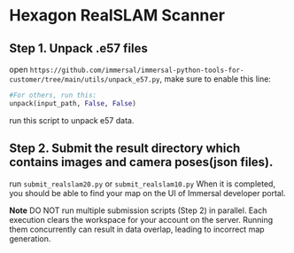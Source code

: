 # Hexagon RealSLAM Scanner

## Step 1. Unpack .e57 files
open `https://github.com/immersal/immersal-python-tools-for-customer/tree/main/utils/unpack_e57.py`, make sure to enable this line:
```py
#For others, run this:
unpack(input_path, False, False)
```
run this script to unpack e57 data.

## Step 2. Submit the result directory which contains images and camera poses(json files).
run `submit_realslam20.py` or `submit_realslam10.py`
When it is completed, you should be able to find your map on the UI of Immersal developer portal.

**Note**
DO NOT run multiple submission scripts (Step 2) in parallel. Each execution clears the workspace for your account on the server. Running them concurrently can result in data overlap, leading to incorrect map generation.


